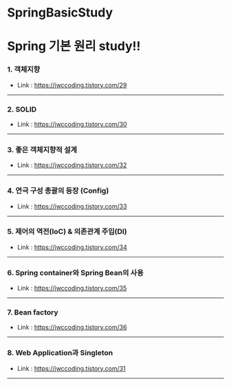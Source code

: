 # SpringBasicStudy
Spring 기본 원리 study!!
=======
### 1. 객체지향
* Link : <https://jwccoding.tistory.com/29>
-----
### 2. SOLID
* Link : <https://jwccoding.tistory.com/30>
-----
### 3. 좋은 객체지향적 설계
* Link : <https://jwccoding.tistory.com/32>
-----
### 4. 연극 구성 총괄의 등장 (Config)
* Link : <https://jwccoding.tistory.com/33>
-----
### 5. 제어의 역전(IoC) & 의존관계 주입(DI)
* Link : <https://jwccoding.tistory.com/34>
-----
### 6. Spring container와 Spring Bean의 사용
* Link : <https://jwccoding.tistory.com/35>
-----
### 7. Bean factory
* Link : <https://jwccoding.tistory.com/36>
-----
### 8. Web Application과 Singleton
* Link : <https://jwccoding.tistory.com/31>
-----
